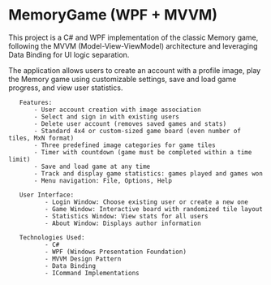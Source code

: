 # MemoryGame (WPF + MVVM)
This project is a C# and WPF implementation of the classic Memory game, following the MVVM (Model-View-ViewModel) architecture and leveraging Data Binding for UI logic separation.

The application allows users to create an account with a profile image, play the Memory game using customizable settings, save and load game progress, and view user statistics.

       Features:
           - User account creation with image association
           - Select and sign in with existing users
           - Delete user account (removes saved games and stats)
           - Standard 4x4 or custom-sized game board (even number of tiles, MxN format)
           - Three predefined image categories for game tiles
           - Timer with countdown (game must be completed within a time limit)
           - Save and load game at any time
           - Track and display game statistics: games played and games won
           - Menu navigation: File, Options, Help

       User Interface:
              - Login Window: Choose existing user or create a new one
              - Game Window: Interactive board with randomized tile layout
              - Statistics Window: View stats for all users
              - About Window: Displays author information

       Technologies Used:
              - C#
              - WPF (Windows Presentation Foundation)
              - MVVM Design Pattern
              - Data Binding
              - ICommand Implementations
